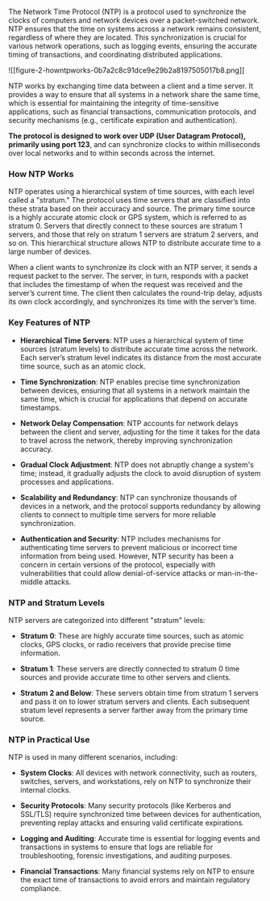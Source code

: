 The Network Time Protocol (NTP) is a protocol used to synchronize the clocks of computers and network devices over a packet-switched network. NTP ensures that the time on systems across a network remains consistent, regardless of where they are located. This synchronization is crucial for various network operations, such as logging events, ensuring the accurate timing of transactions, and coordinating distributed applications.

![[figure-2-howntpworks-0b7a2c8c91dce9e29b2a8197505017b8.png]]

NTP works by exchanging time data between a client and a time server. It provides a way to ensure that all systems in a network share the same time, which is essential for maintaining the integrity of time-sensitive applications, such as financial transactions, communication protocols, and security mechanisms (e.g., certificate expiration and authentication).

**The protocol is designed to work over UDP (User Datagram Protocol), primarily using port 123**, and can synchronize clocks to within milliseconds over local networks and to within seconds across the internet.

### How NTP Works

NTP operates using a hierarchical system of time sources, with each level called a "stratum." The protocol uses time servers that are classified into these strata based on their accuracy and source. The primary time source is a highly accurate atomic clock or GPS system, which is referred to as stratum 0. Servers that directly connect to these sources are stratum 1 servers, and those that rely on stratum 1 servers are stratum 2 servers, and so on. This hierarchical structure allows NTP to distribute accurate time to a large number of devices.

When a client wants to synchronize its clock with an NTP server, it sends a request packet to the server. The server, in turn, responds with a packet that includes the timestamp of when the request was received and the server’s current time. The client then calculates the round-trip delay, adjusts its own clock accordingly, and synchronizes its time with the server’s time.

### Key Features of NTP

- **Hierarchical Time Servers**: NTP uses a hierarchical system of time sources (stratum levels) to distribute accurate time across the network. Each server’s stratum level indicates its distance from the most accurate time source, such as an atomic clock.

- **Time Synchronization**: NTP enables precise time synchronization between devices, ensuring that all systems in a network maintain the same time, which is crucial for applications that depend on accurate timestamps.

- **Network Delay Compensation**: NTP accounts for network delays between the client and server, adjusting for the time it takes for the data to travel across the network, thereby improving synchronization accuracy.

- **Gradual Clock Adjustment**: NTP does not abruptly change a system's time; instead, it gradually adjusts the clock to avoid disruption of system processes and applications.

- **Scalability and Redundancy**: NTP can synchronize thousands of devices in a network, and the protocol supports redundancy by allowing clients to connect to multiple time servers for more reliable synchronization.

- **Authentication and Security**: NTP includes mechanisms for authenticating time servers to prevent malicious or incorrect time information from being used. However, NTP security has been a concern in certain versions of the protocol, especially with vulnerabilities that could allow denial-of-service attacks or man-in-the-middle attacks.

### NTP and Stratum Levels

NTP servers are categorized into different "stratum" levels:

- **Stratum 0**: These are highly accurate time sources, such as atomic clocks, GPS clocks, or radio receivers that provide precise time information.

- **Stratum 1**: These servers are directly connected to stratum 0 time sources and provide accurate time to other servers and clients.

- **Stratum 2 and Below**: These servers obtain time from stratum 1 servers and pass it on to lower stratum servers and clients. Each subsequent stratum level represents a server farther away from the primary time source.

### NTP in Practical Use

NTP is used in many different scenarios, including:

- **System Clocks**: All devices with network connectivity, such as routers, switches, servers, and workstations, rely on NTP to synchronize their internal clocks.

- **Security Protocols**: Many security protocols (like Kerberos and SSL/TLS) require synchronized time between devices for authentication, preventing replay attacks and ensuring valid certificate expirations.

- **Logging and Auditing**: Accurate time is essential for logging events and transactions in systems to ensure that logs are reliable for troubleshooting, forensic investigations, and auditing purposes.

- **Financial Transactions**: Many financial systems rely on NTP to ensure the exact time of transactions to avoid errors and maintain regulatory compliance.